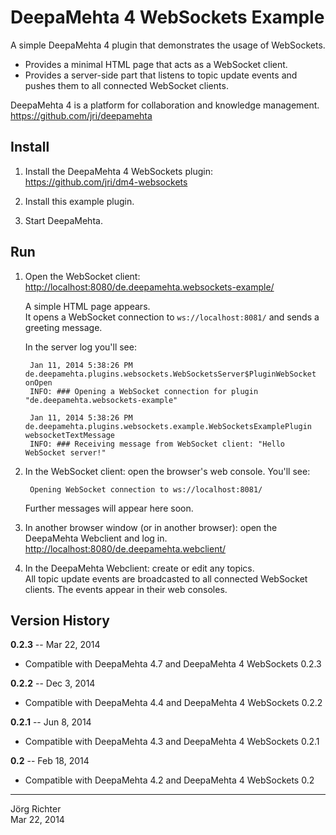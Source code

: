 
DeepaMehta 4 WebSockets Example
===============================

A simple DeepaMehta 4 plugin that demonstrates the usage of WebSockets.

* Provides a minimal HTML page that acts as a WebSocket client.
* Provides a server-side part that listens to topic update events and pushes them to all connected WebSocket clients.

DeepaMehta 4 is a platform for collaboration and knowledge management.  
<https://github.com/jri/deepamehta>


Install
-------

1. Install the DeepaMehta 4 WebSockets plugin:  
   <https://github.com/jri/dm4-websockets>

2. Install this example plugin.

3. Start DeepaMehta.


Run
---

1. Open the WebSocket client:  
   <http://localhost:8080/de.deepamehta.websockets-example/>

   A simple HTML page appears.  
   It opens a WebSocket connection to `ws://localhost:8081/` and sends a greeting message.

   In the server log you'll see:

        Jan 11, 2014 5:38:26 PM de.deepamehta.plugins.websockets.WebSocketsServer$PluginWebSocket onOpen
        INFO: ### Opening a WebSocket connection for plugin "de.deepamehta.websockets-example"

        Jan 11, 2014 5:38:26 PM de.deepamehta.plugins.websockets.example.WebSocketsExamplePlugin websocketTextMessage
        INFO: ### Receiving message from WebSocket client: "Hello WebSocket server!"

2. In the WebSocket client: open the browser's web console. You'll see:

        Opening WebSocket connection to ws://localhost:8081/

   Further messages will appear here soon.

3. In another browser window (or in another browser): open the DeepaMehta Webclient and log in.  
   <http://localhost:8080/de.deepamehta.webclient/>

4. In the DeepaMehta Webclient: create or edit any topics.  
   All topic update events are broadcasted to all connected WebSocket clients. The events appear in their web consoles.


Version History
---------------

**0.2.3** -- Mar 22, 2014

* Compatible with DeepaMehta 4.7 and DeepaMehta 4 WebSockets 0.2.3

**0.2.2** -- Dec 3, 2014

* Compatible with DeepaMehta 4.4 and DeepaMehta 4 WebSockets 0.2.2

**0.2.1** -- Jun 8, 2014

* Compatible with DeepaMehta 4.3 and DeepaMehta 4 WebSockets 0.2.1

**0.2** -- Feb 18, 2014

* Compatible with DeepaMehta 4.2 and DeepaMehta 4 WebSockets 0.2


------------
Jörg Richter  
Mar 22, 2014
